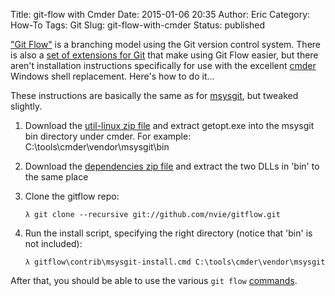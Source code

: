 Title: git-flow with Cmder
Date: 2015-01-06 20:35
Author: Eric
Category: How-To
Tags: Git
Slug: git-flow-with-cmder
Status: published

["Git Flow"](http://nvie.com/posts/a-successful-git-branching-model/) is
a branching model using the Git version control system. There is also a
[set of extensions for Git](https://github.com/nvie/gitflow) that make
using Git Flow easier, but there aren't installation instructions
specifically for use with the excellent
[cmder](http://bliker.github.io/cmder/) Windows shell replacement.
Here's how to do it...

<!--more-->

These instructions are basically the same as for
[msysgit](https://github.com/nvie/gitflow/wiki/Windows#msysgit), but
tweaked slightly.

1.  Download the [util-linux zip
    file](http://downloads.sourceforge.net/gnuwin32/util-linux-ng-2.14.1-bin.zip)
    and extract getopt.exe into the msysgit bin directory under cmder.
    For example: C:\\tools\\cmder\\vendor\\msysgit\\bin
2.  Download the [dependencies zip
    file](http://sourceforge.net/projects/gnuwin32/files/util-linux/2.14.1/util-linux-ng-2.14.1-dep.zip/download?use_mirror=colocrossing)
    and extract the two DLLs in 'bin' to the same place
3.  Clone the gitflow repo:

    `λ git clone --recursive git://github.com/nvie/gitflow.git`

4.  Run the install script, specifying the right directory (notice that
    'bin' is not included):

    `λ gitflow\contrib\msysgit-install.cmd C:\tools\cmder\vendor\msysgit`

After that, you should be able to use the various `git flow`
[commands](http://danielkummer.github.io/git-flow-cheatsheet/).
